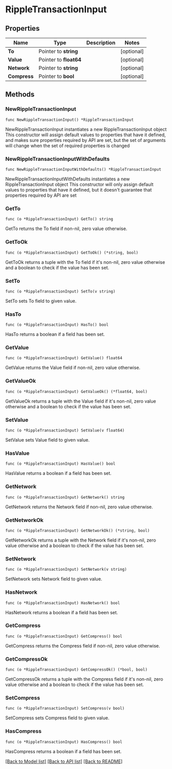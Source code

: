 # RippleTransactionInput

## Properties

| Name         | Type                   | Description | Notes       |
| ------------ | ---------------------- | ----------- | ----------- |
| **To**       | Pointer to **string**  |             | \[optional] |
| **Value**    | Pointer to **float64** |             | \[optional] |
| **Network**  | Pointer to **string**  |             | \[optional] |
| **Compress** | Pointer to **bool**    |             | \[optional] |

## Methods

### NewRippleTransactionInput

`func NewRippleTransactionInput() *RippleTransactionInput`

NewRippleTransactionInput instantiates a new RippleTransactionInput object This constructor will assign default values to properties that have it defined, and makes sure properties required by API are set, but the set of arguments will change when the set of required properties is changed

### NewRippleTransactionInputWithDefaults

`func NewRippleTransactionInputWithDefaults() *RippleTransactionInput`

NewRippleTransactionInputWithDefaults instantiates a new RippleTransactionInput object This constructor will only assign default values to properties that have it defined, but it doesn't guarantee that properties required by API are set

### GetTo

`func (o *RippleTransactionInput) GetTo() string`

GetTo returns the To field if non-nil, zero value otherwise.

### GetToOk

`func (o *RippleTransactionInput) GetToOk() (*string, bool)`

GetToOk returns a tuple with the To field if it's non-nil, zero value otherwise and a boolean to check if the value has been set.

### SetTo

`func (o *RippleTransactionInput) SetTo(v string)`

SetTo sets To field to given value.

### HasTo

`func (o *RippleTransactionInput) HasTo() bool`

HasTo returns a boolean if a field has been set.

### GetValue

`func (o *RippleTransactionInput) GetValue() float64`

GetValue returns the Value field if non-nil, zero value otherwise.

### GetValueOk

`func (o *RippleTransactionInput) GetValueOk() (*float64, bool)`

GetValueOk returns a tuple with the Value field if it's non-nil, zero value otherwise and a boolean to check if the value has been set.

### SetValue

`func (o *RippleTransactionInput) SetValue(v float64)`

SetValue sets Value field to given value.

### HasValue

`func (o *RippleTransactionInput) HasValue() bool`

HasValue returns a boolean if a field has been set.

### GetNetwork

`func (o *RippleTransactionInput) GetNetwork() string`

GetNetwork returns the Network field if non-nil, zero value otherwise.

### GetNetworkOk

`func (o *RippleTransactionInput) GetNetworkOk() (*string, bool)`

GetNetworkOk returns a tuple with the Network field if it's non-nil, zero value otherwise and a boolean to check if the value has been set.

### SetNetwork

`func (o *RippleTransactionInput) SetNetwork(v string)`

SetNetwork sets Network field to given value.

### HasNetwork

`func (o *RippleTransactionInput) HasNetwork() bool`

HasNetwork returns a boolean if a field has been set.

### GetCompress

`func (o *RippleTransactionInput) GetCompress() bool`

GetCompress returns the Compress field if non-nil, zero value otherwise.

### GetCompressOk

`func (o *RippleTransactionInput) GetCompressOk() (*bool, bool)`

GetCompressOk returns a tuple with the Compress field if it's non-nil, zero value otherwise and a boolean to check if the value has been set.

### SetCompress

`func (o *RippleTransactionInput) SetCompress(v bool)`

SetCompress sets Compress field to given value.

### HasCompress

`func (o *RippleTransactionInput) HasCompress() bool`

HasCompress returns a boolean if a field has been set.

[\[Back to Model list\]](./#documentation-for-models) [\[Back to API list\]](./#documentation-for-api-endpoints) [\[Back to README\]](./)
